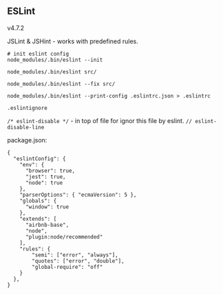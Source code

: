 ESLint
-
v4.7.2

JSLint & JSHint - works with predefined rules.

````
# init eslint config
node_modules/.bin/eslint --init

node_modules/.bin/eslint src/

node_modules/.bin/eslint --fix src/

node_modules/.bin/eslint --print-config .eslintrc.json > .eslintrc
````

`.eslintignore`

`/* eslint-disable */` - in top of file for ignor this file by eslint.
`// eslint-disable-line`

package.json:

````
{
  "eslintConfig": {
    "env": {
      "browser": true,
      "jest": true,
      "node": true
    },
    "parserOptions": { "ecmaVersion": 5 },
    "globals": {
      "window": true
    },
    "extends": [
      "airbnb-base",
      "node",
      "plugin:node/recommended"
    ],
    "rules": {
        "semi": ["error", "always"],
        "quotes": ["error", "double"],
        "global-require": "off"
    }
  },
}
````

